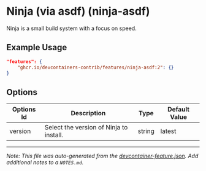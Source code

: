 
# Ninja (via asdf) (ninja-asdf)

Ninja is a small build system with a focus on speed.

## Example Usage

```json
"features": {
    "ghcr.io/devcontainers-contrib/features/ninja-asdf:2": {}
}
```

## Options

| Options Id | Description | Type | Default Value |
|-----|-----|-----|-----|
| version | Select the version of Ninja to install. | string | latest |



---

_Note: This file was auto-generated from the [devcontainer-feature.json](https://github.com/devcontainers-contrib/features/blob/main/src/ninja-asdf/devcontainer-feature.json).  Add additional notes to a `NOTES.md`._
